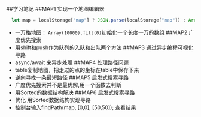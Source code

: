 ﻿##学习笔记
##MAP1 实现一个地图编辑器
```javascript
  let map = localStorage["map"] ? JSON.parse(localStorage["map"]) : Array(10000).fill(0);
```
* 一万格地图： `Array(10000).fill(0)`初始化一个长度一万的数组
##MAP2 广度优先搜索
* 用shift和push作为队列的入队和出队两个方法
##MAP3 通过异步编程可视化寻路
* async/await 来异步处理
##MAP4 处理路径问题
* table复制地图，把走过的点的坐标在table中保存下来
* 逆向寻找一条最短路径
##MAP5 启发式搜索寻路
* 广度优先搜索并不是最优解,用一个函数去判断
* 用Sorted的数据结构解决
##MAP6 启发式搜索寻路
* 优化 用Sorted数据结构实现寻路
* 控制台输入findPath(map, [0,0], [50,50]); 查看结果